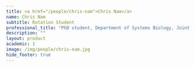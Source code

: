 ```yaml
---
title: <a href="/people/chris-nam">Chris Nam</a>
name: Chris Nam
subtitle: Rotation Student
professional_title: "PhD student, Department of Systems Biology, Joint with Jeremy Gunawardena"  # Joined professional titles
description: ""
layout: product
academic: 1
image: /img/people/chris-nam.jpg
hide_footer: true
---
```

